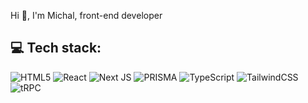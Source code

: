
Hi 👋, I'm Michal,
front-end developer 

## 💻 Tech stack:

![HTML5](https://img.shields.io/badge/html5-%23E34F26.svg?style=for-the-badge&logo=html5&logoColor=white)
![React](https://img.shields.io/badge/react-%2320232a.svg?style=for-the-badge&logo=react&logoColor=%2361DAFB) 
![Next JS](https://img.shields.io/badge/Next-black?style=for-the-badge&logo=next.js&logoColor=white) 
![PRISMA](https://img.shields.io/badge/prisma-000000.svg?style=for-the-badge&logo=prisma&logoColor=white)
![TypeScript](https://img.shields.io/badge/typescript-%23007ACC.svg?style=for-the-badge&logo=typescript&logoColor=white) 
![TailwindCSS](https://img.shields.io/badge/tailwindcss-%2338B2AC.svg?style=for-the-badge&logo=tailwind-css&logoColor=white) 
![tRPC](https://img.shields.io/badge/trpc-2596be.svg?style=for-the-badge&logo=trpc&logoColor=white) 
